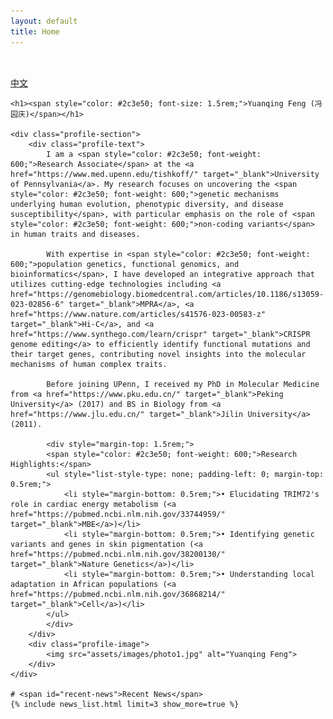 ```yaml
---
layout: default
title: Home
---
```


<style>
    /* Responsive adjustments */
    .profile-section {
        display: flex;
        flex-direction: row;
        align-items: flex-start;
        gap: 2rem;
        text-align: left;
    }
    .profile-text {
        flex: 2;
    }
    .profile-image {
        flex: 1;
    }
    .profile-image img {
        max-width: 100%;
        height: auto;
        border-radius: 5px;
    }

    /* Font size adjustments */
    h1 span {
        font-size: 1.5rem;
    }
    h2, h3, h4, h5, h6 {
        font-size: 1.2rem;
    }
    #recent-news {
        font-size: 1.2rem;
    }

    /* Content container */
    .content-wrapper {
        position: relative;
        padding-top: 2rem;
    }

    /* Responsive layout for mobile */
    @media (max-width: 768px) {
        .profile-section {
            flex-direction: column;
        }
        .profile-image {
            order: -1;
        }
    }
</style>

<div class="content-wrapper">
    <div class="lang-switch">
        <a href="/cn/">中文</a>
    </div>

    <h1><span style="color: #2c3e50; font-size: 1.5rem;">Yuanqing Feng (冯园庆)</span></h1>

    <div class="profile-section">
        <div class="profile-text">
            I am a <span style="color: #2c3e50; font-weight: 600;">Research Associate</span> at the <a href="https://www.med.upenn.edu/tishkoff/" target="_blank">University of Pennsylvania</a>. My research focuses on uncovering the <span style="color: #2c3e50; font-weight: 600;">genetic mechanisms underlying human evolution, phenotypic diversity, and disease susceptibility</span>, with particular emphasis on the role of <span style="color: #2c3e50; font-weight: 600;">non-coding variants</span> in human traits and diseases.

            With expertise in <span style="color: #2c3e50; font-weight: 600;">population genetics, functional genomics, and bioinformatics</span>, I have developed an integrative approach that utilizes cutting-edge technologies including <a href="https://genomebiology.biomedcentral.com/articles/10.1186/s13059-023-02856-6" target="_blank">MPRA</a>, <a href="https://www.nature.com/articles/s41576-023-00583-z" target="_blank">Hi-C</a>, and <a href="https://www.synthego.com/learn/crispr" target="_blank">CRISPR genome editing</a> to efficiently identify functional mutations and their target genes, contributing novel insights into the molecular mechanisms of human complex traits.

            Before joining UPenn, I received my PhD in Molecular Medicine from <a href="https://www.pku.edu.cn/" target="_blank">Peking University</a> (2017) and BS in Biology from <a href="https://www.jlu.edu.cn/" target="_blank">Jilin University</a> (2011).

            <div style="margin-top: 1.5rem;">
            <span style="color: #2c3e50; font-weight: 600;">Research Highlights:</span>
            <ul style="list-style-type: none; padding-left: 0; margin-top: 0.5rem;">
                <li style="margin-bottom: 0.5rem;">• Elucidating TRIM72's role in cardiac energy metabolism (<a href="https://pubmed.ncbi.nlm.nih.gov/33744959/" target="_blank">MBE</a>)</li>
                <li style="margin-bottom: 0.5rem;">• Identifying genetic variants and genes in skin pigmentation (<a href="https://pubmed.ncbi.nlm.nih.gov/38200130/" target="_blank">Nature Genetics</a>)</li>
                <li style="margin-bottom: 0.5rem;">• Understanding local adaptation in African populations (<a href="https://pubmed.ncbi.nlm.nih.gov/36868214/" target="_blank">Cell</a>)</li>
            </ul>
            </div>
        </div>
        <div class="profile-image">
            <img src="assets/images/photo1.jpg" alt="Yuanqing Feng">
        </div>
    </div>

    # <span id="recent-news">Recent News</span>
    {% include news_list.html limit=3 show_more=true %}
</div>